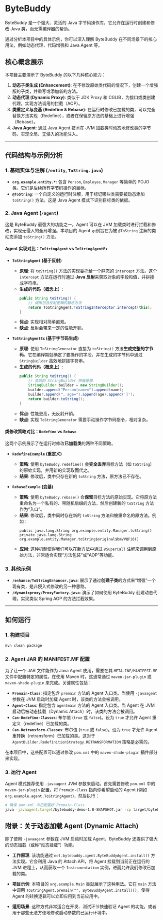 # ByteBuddy

ByteBuddy 是一个强大、灵活的 Java 字节码操作库，它允许在运行时创建和修改 Java 类，而无需编译器的帮助。

通过分析本项目中的具体示例，你可以深入理解 ByteBuddy 在不同场景下的核心用法，例如动态代理、代码增强和 Java Agent 等。

## 核心概念展示

本项目主要演示了 ByteBuddy 的以下几种核心能力：

1.  **动态子类生成 (Enhancement)**: 在不修改原始类代码的情况下，创建一个增强版的子类，并重写或添加新的方法。
2.  **动态代理 (Dynamic Proxy)**: 类似于 JDK Proxy 和 CGLIB，为接口或类创建代理，实现方法调用的拦截（AOP）。
3.  **类重定义与变基 (Redefine & Rebase)**: 在运行时修改已加载的类，可以完全替换方法实现（Redefine），或者在保留原方法的基础上进行增强（Rebase）。
4.  **Java Agent**: 通过 Java Agent 技术在 JVM 加载类时动态地修改类的字节码，实现全局、无侵入的功能注入。

---

## 代码结构与示例分析

### 1. 基础实体与注解 (`/entity`, `ToString.java`)

-   **`org.example.entity.*`**: 包含 `Person`, `Employee`, `Manager` 等简单的 POJO 类。它们是后续所有字节码操作的目标。
-   **`@ToString`**: 一个自定义的运行时注解，用于标记哪些类需要被动态添加 `toString()` 方法。这是 Java Agent 模式下识别目标类的依据。

### 2. Java Agent (`/agent`)

这是 ByteBuddy 最强大的功能之一。Agent 可以在 JVM 加载类时进行拦截和修改，实现无侵入的全局增强。本项目的 Agent 示例旨在为被 `@ToString` 注解的类动态添加 `toString()` 方法。

#### Agent 实现对比：`ToStringAgent` vs `ToStringAgentEx`

-   **`ToStringAgent` (基于反射)**
    -   **原理**: 将 `toString()` 方法的实现委托给一个静态的 `intercept` 方法。这个 `intercept` 方法在运行时通过 **Java 反射**来获取对象的字段和值，并拼接成字符串。
    -   **生成的代码（概念上）**: 
        ```java
        public String toString() {
            // 调用包含反射逻辑的静态方法
            return ToStringAgent.ToStringInterceptor.intercept(this);
        }
        ```
    -   **优点**: 实现相对简单直观。
    -   **缺点**: 反射会带来一定的性能开销。

-   **`ToStringAgentEx` (基于字节码生成)**
    -   **原理**: 使用 `ToStringGenerator` 直接为 `toString()` 方法**生成完整的字节码**。它在编译期就确定了要操作的字段，并在生成的字节码中通过 `StringBuilder` 高效地拼接字符串。
    -   **生成的代码（概念上）**: 
        ```java
        public String toString() {
            // 高效的 StringBuilder 拼接逻辑
            StringBuilder builder = new StringBuilder();
            builder.append("Person[name=").append(name);
            builder.append(", age=").append(age).append(']');
            return builder.toString();
        }
        ```
    -   **优点**: 性能更高，无反射开销。
    -   **缺点**: 实现 `ToStringGenerator` 需要手动操作字节码指令，相对复杂。

#### 类修改策略对比：`Redefine` vs `Rebase`

这两个示例展示了在运行时修改**已加载类**的两种不同策略。

-   **`RedefineExample` (重定义)**
    -   **策略**: 使用 `byteBuddy.redefine()` 会**完全丢弃**目标方法（如 `toString`）的原始实现，并用新的实现取而代之。
    -   **结果**: 修改后，类中只存在新的 `toString` 方法，原方法已不存在。

-   **`RebaseExample` (变基)**
    -   **策略**: 使用 `byteBuddy.rebase()` 会**保留**目标方法的原始实现。它将原方法重命名为一个私有的、带随机后缀的方法，然后创建新的 `toString` 方法作为“入口”。
    -   **结果**: 修改后，类中同时存在新的 `toString` 方法和被重命名的原方法。例如：
        ```
        public java.lang.String org.example.entity.Manager.toString()
        private java.lang.String org.example.entity.Manager.toString$original$bmVVQFi6()
        ```
    -   **应用**: 这种机制使得我们可以在新方法中通过 `@SuperCall` 注解来调用到原始方法，非常适合实现“方法包装”或“AOP”等功能。

### 3. 其他示例

-   **`/enhance/ToStringEnhancer.java`**: 展示了通过**创建子类**的方式来“增强”一个现有类，是非侵入式修改的另一种思路。
-   **`/dynamicproxy/ProxyFactory.java`**: 演示了如何使用 ByteBuddy 创建动态代理，实现类似 Spring AOP 的方法拦截效果。

---

## 如何运行

### 1. 构建项目

```bash
mvn clean package
```

### 2. Agent JAR 的 MANIFEST.MF 配置

为了让一个 JAR 文件能作为 Java Agent 使用，需要在其 `META-INF/MANIFEST.MF` 文件中配置特定的属性。在使用 Maven 时，这通常通过 `maven-jar-plugin` 或 `maven-shade-plugin` 来完成。关键属性包括：

-   **`Premain-Class`**: 指定包含 `premain` 方法的 Agent 入口类。当使用 `-javaagent` 参数在 JVM 启动时加载 Agent 时，该类的方法会被调用。
-   **`Agent-Class`**: 指定包含 `agentmain` 方法的 Agent 入口类。当 Agent 在 JVM 启动后被动态挂载（Dynamic Attach）时，该类的方法会被调用。
-   **`Can-Redefine-Classes`**: 布尔值 (`true` 或 `false`)。设为 `true` 才允许 Agent 重定义（redefine）已加载的类。
-   **`Can-Retransform-Classes`**: 布尔值 (`true` 或 `false`)。设为 `true` 才允许 Agent 重转换（retransform）已加载的类。这对于 `AgentBuilder.RedefinitionStrategy.RETRANSFORMATION` 策略是必需的。

在本项目中，这些配置可以通过修改 `pom.xml` 中的 `maven-shade-plugin` 插件部分来实现。

### 3. 运行 Agent

Agent 模式推荐使用 `-javaagent` JVM 参数来启动。首先需要修改 `pom.xml` 中的 `maven-jar-plugin` 配置，将 `Premain-Class` 指向你希望启动的 Agent (例如 `org.example.agent.ToStringAgent`)，然后执行：

```bash
# 确保 pom.xml 中已配置好 Premain-Class
java -javaagent:target/bytebuddy-demo-1.0-SNAPSHOT.jar -cp target/bytebuddy-demo-1.0-SNAPSHOT.jar org.example.entity.Person
```

## 附录：关于动态加载 Agent (Dynamic Attach)

除了使用 `-javaagent` 参数在 JVM 启动时加载 Agent，ByteBuddy 还提供了强大的动态加载（或称“动态挂载”）功能。

- **工作原理**: 该功能通过 `net.bytebuddy.agent.ByteBuddyAgent.install()` 方法实现。它会利用 Java 的 Attach API，将 Agent 挂载到当前正在运行的 JVM 进程上，从而获取一个 `Instrumentation` 实例，进而允许我们修改已加载的类。

- **项目示例**: 本项目的 `org.example.Main` 类就展示了这种用法。它在 `main` 方法中调用 `ToStringAgent.premain("", ByteBuddyAgent.install())`，使得 Agent 的转换逻辑可以立即应用到当前应用中。

- **适用场景**: 这种方式非常适合在开发、测试环节快速验证 Agent 的功能，或者用于那些无法方便地修改启动参数的已运行环境中。